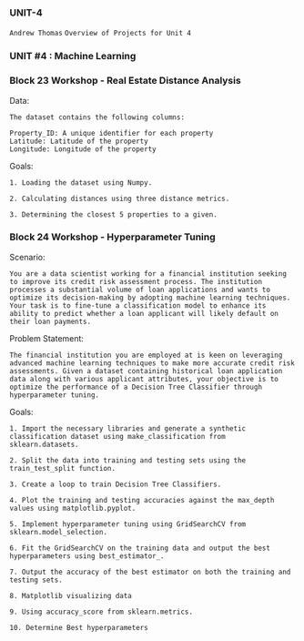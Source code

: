 ###    UNIT-4

`Andrew Thomas`
`Overview of Projects for Unit 4`

###    UNIT #4 : Machine Learning

###    Block 23 Workshop - Real Estate Distance Analysis

Data:  

    The dataset contains the following columns: 
    
    Property_ID: A unique identifier for each property 
    Latitude: Latitude of the property 
    Longitude: Longitude of the property 

Goals: 

    1. Loading the dataset using Numpy.
    
    2. Calculating distances using three distance metrics.
    
    3. Determining the closest 5 properties to a given.

###    Block 24 Workshop - Hyperparameter Tuning

Scenario:

    You are a data scientist working for a financial institution seeking to improve its credit risk assessment process. The institution processes a substantial volume of loan applications and wants to optimize its decision-making by adopting machine learning techniques. Your task is to fine-tune a classification model to enhance its ability to predict whether a loan applicant will likely default on their loan payments. 
    
Problem Statement:
    
    The financial institution you are employed at is keen on leveraging advanced machine learning techniques to make more accurate credit risk assessments. Given a dataset containing historical loan application data along with various applicant attributes, your objective is to optimize the performance of a Decision Tree Classifier through hyperparameter tuning. 

Goals: 

    1. Import the necessary libraries and generate a synthetic classification dataset using make_classification from sklearn.datasets. 
    
    2. Split the data into training and testing sets using the train_test_split function.
    
    3. Create a loop to train Decision Tree Classifiers.
    
    4. Plot the training and testing accuracies against the max_depth values using matplotlib.pyplot.
    
    5. Implement hyperparameter tuning using GridSearchCV from sklearn.model_selection.
    
    6. Fit the GridSearchCV on the training data and output the best hyperparameters using best_estimator_. 
    
    7. Output the accuracy of the best estimator on both the training and testing sets. 
    
    8. Matplotlib visualizing data
    
    9. Using accuracy_score from sklearn.metrics. 
    
    10. Determine Best hyperparameters
   
    
   
   
    
    
    
    
